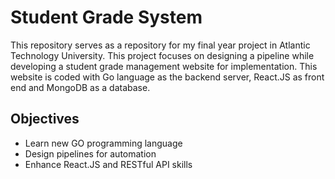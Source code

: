 # Student Grade System
This repository serves as a repository for my final year project in Atlantic Technology University. This project focuses on designing a pipeline while developing a student grade management website for implementation. This website is coded with Go language as the backend server, React.JS as front end and MongoDB as a database.

## Objectives
- Learn new GO programming language
- Design pipelines for automation
- Enhance React.JS and RESTful API skills 

